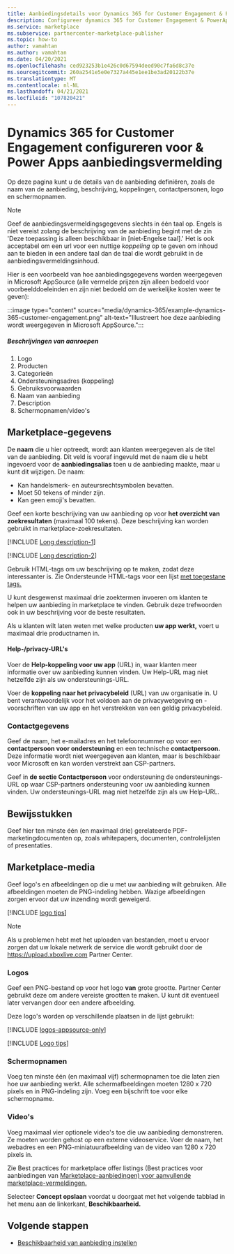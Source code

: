 ```yaml
---
title: Aanbiedingsdetails voor Dynamics 365 for Customer Engagement & PowerApps-aanbieding configureren op Microsoft AppSource (Azure Marketplace)
description: Configureer dynamics 365 for Customer Engagement & PowerApps-aanbiedingsvermeldingsdetails op Microsoft AppSource (Azure Marketplace).
ms.service: marketplace
ms.subservice: partnercenter-marketplace-publisher
ms.topic: how-to
author: vamahtan
ms.author: vamahtan
ms.date: 04/20/2021
ms.openlocfilehash: ced923253b1e426c0d67594deed90c7fa6d8c37e
ms.sourcegitcommit: 260a2541e5e0e7327a445e1ee1be3ad20122b37e
ms.translationtype: MT
ms.contentlocale: nl-NL
ms.lasthandoff: 04/21/2021
ms.locfileid: "107820421"
---
```

# <a name="configure-dynamics-365-for-customer-engagement--power-apps-offer-listing-details"></a>Dynamics 365 for Customer Engagement configureren voor & Power Apps aanbiedingsvermelding

Op deze pagina kunt u de details van de aanbieding definiëren, zoals de naam van de aanbieding, beschrijving, koppelingen, contactpersonen, logo en schermopnamen.

> [!NOTE]
> Geef de aanbiedingsvermeldingsgegevens slechts in één taal op. Engels is niet vereist zolang de beschrijving van de aanbieding begint met de zin 'Deze toepassing is alleen beschikbaar in [niet-Engelse taal].' Het is ook acceptabel om een url voor een nuttige *koppeling* op te geven om inhoud aan te bieden in een andere taal dan de taal die wordt gebruikt in de aanbiedingsvermeldingsinhoud.

Hier is een voorbeeld van hoe aanbiedingsgegevens worden weergegeven in Microsoft AppSource (alle vermelde prijzen zijn alleen bedoeld voor voorbeelddoeleinden en zijn niet bedoeld om de werkelijke kosten weer te geven):

:::image type="content" source="media/dynamics-365/example-dynamics-365-customer-engagement.png" alt-text="Illustreert hoe deze aanbieding wordt weergegeven in Microsoft AppSource.":::

##### <a name="call-out-descriptions"></a>Beschrijvingen van aanroepen

1. Logo
1. Producten
1. Categorieën
1. Ondersteuningsadres (koppeling)
1. Gebruiksvoorwaarden
1. Naam van aanbieding
1. Description
1. Schermopnamen/video's

## <a name="marketplace-details"></a>Marketplace-gegevens

De **naam** die u hier optreedt, wordt aan klanten weergegeven als de titel van de aanbieding. Dit veld is vooraf ingevuld met de naam die u hebt ingevoerd voor de **aanbiedingsalias** toen u de aanbieding maakte, maar u kunt dit wijzigen. De naam:

- Kan handelsmerk- en auteursrechtsymbolen bevatten.
- Moet 50 tekens of minder zijn.
- Kan geen emoji's bevatten.

Geef een korte beschrijving van uw aanbieding op voor **het overzicht van zoekresultaten** (maximaal 100 tekens). Deze beschrijving kan worden gebruikt in marketplace-zoekresultaten.

[!INCLUDE [Long description-1](includes/long-description-1.md)]

[!INCLUDE [Long description-2](includes/long-description-2.md)]

Gebruik HTML-tags om uw beschrijving op te maken, zodat deze interessanter is. Zie Ondersteunde HTML-tags voor een lijst [met toegestane tags.](supported-html-tags.md)

U kunt desgewenst maximaal  drie zoektermen invoeren om klanten te helpen uw aanbieding in marketplace te vinden. Gebruik deze trefwoorden ook in uw beschrijving voor de beste resultaten.

Als u klanten wilt laten weten met welke producten **uw app werkt,** voert u maximaal drie productnamen in.

#### <a name="helpprivacy-urls"></a>Help-/privacy-URL's

Voer de **Help-koppeling voor uw app** (URL) in, waar klanten meer informatie over uw aanbieding kunnen vinden. Uw Help-URL mag niet hetzelfde zijn als uw ondersteunings-URL.

Voer de **koppeling naar het privacybeleid** (URL) van uw organisatie in. U bent verantwoordelijk voor het voldoen aan de privacywetgeving en -voorschriften van uw app en het verstrekken van een geldig privacybeleid.

### <a name="contact-information"></a>Contactgegevens

Geef de naam, het e-mailadres en het telefoonnummer op voor een **contactpersoon voor ondersteuning** en een technische **contactpersoon.** Deze informatie wordt niet weergegeven aan klanten, maar is beschikbaar voor Microsoft en kan worden verstrekt aan CSP-partners.

Geef in **de sectie Contactpersoon** voor ondersteuning de ondersteunings-URL op waar CSP-partners ondersteuning voor uw aanbieding kunnen vinden.  Uw ondersteunings-URL mag niet hetzelfde zijn als uw Help-URL.

## <a name="supporting-documents"></a>Bewijsstukken

Geef hier ten minste één (en maximaal drie) gerelateerde PDF-marketingdocumenten op, zoals whitepapers, documenten, controlelijsten of presentaties.

## <a name="marketplace-media"></a>Marketplace-media

Geef logo's en afbeeldingen op die u met uw aanbieding wilt gebruiken. Alle afbeeldingen moeten de PNG-indeling hebben. Wazige afbeeldingen zorgen ervoor dat uw inzending wordt geweigerd.

[!INCLUDE [logo tips](includes/graphics-suggestions.md)]

>[!NOTE]
>Als u problemen hebt met het uploaden van bestanden, moet u ervoor zorgen dat uw lokale netwerk de service die wordt gebruikt door de https://upload.xboxlive.com Partner Center.

### <a name="logos"></a>Logos

Geef een PNG-bestand op voor het logo **van** grote grootte. Partner Center gebruikt deze om andere vereiste grootten te maken. U kunt dit eventueel later vervangen door een andere afbeelding.

Deze logo's worden op verschillende plaatsen in de lijst gebruikt:

[!INCLUDE [logos-appsource-only](includes/logos-appsource-only.md)]

[!INCLUDE [Logo tips](includes/graphics-suggestions.md)]

### <a name="screenshots"></a>Schermopnamen

Voeg ten minste één (en maximaal vijf) schermopnamen toe die laten zien hoe uw aanbieding werkt. Alle schermafbeeldingen moeten 1280 x 720 pixels en in PNG-indeling zijn. Voeg een bijschrift toe voor elke schermopname.

### <a name="videos"></a>Video's

Voeg maximaal vier optionele video's toe die uw aanbieding demonstreren. Ze moeten worden gehost op een externe videoservice. Voer de naam, het webadres en een PNG-miniatuurafbeelding van de video van 1280 x 720 pixels in.

Zie Best practices for marketplace offer listings (Best practices voor aanbiedingen van [Marketplace-aanbiedingen) voor aanvullende marketplace-vermeldingen.](gtm-offer-listing-best-practices.md)

Selecteer **Concept opslaan** voordat u doorgaat met het volgende tabblad in het menu aan de linkerkant, **Beschikbaarheid.**

## <a name="next-steps"></a>Volgende stappen

- [Beschikbaarheid van aanbieding instellen](dynamics-365-customer-engage-availability.md)
